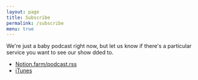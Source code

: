 ```yaml
---
layout: page
title: Subscribe
permalink: /subscribe
menu: true
---
```

	
We're just a baby podcast right now, but let us know if there's a particular service you want to see our show dded to.

* [Notion.farm/podcast.rss](http://notion.farm/podcast.rss)
* [iTunes](https://itunes.apple.com/us/podcast/notion-farm/id1239634034)
